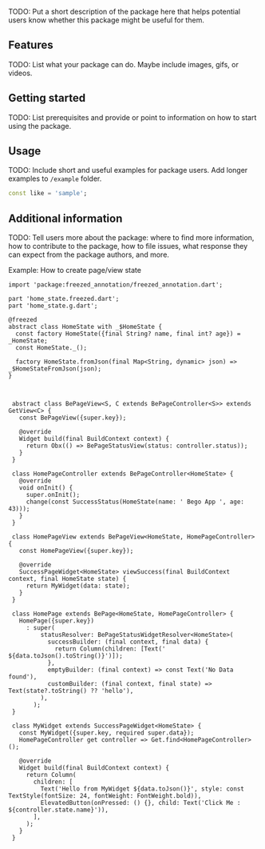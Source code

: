 <!--
This README describes the package. If you publish this package to pub.dev,
this README's contents appear on the landing page for your package.

For information about how to write a good package README, see the guide for
[writing package pages](https://dart.dev/tools/pub/writing-package-pages).

For general information about developing packages, see the Dart guide for
[creating packages](https://dart.dev/guides/libraries/create-packages)
and the Flutter guide for
[developing packages and plugins](https://flutter.dev/to/develop-packages).
-->

TODO: Put a short description of the package here that helps potential users
know whether this package might be useful for them.

## Features

TODO: List what your package can do. Maybe include images, gifs, or videos.

## Getting started

TODO: List prerequisites and provide or point to information on how to
start using the package.

## Usage

TODO: Include short and useful examples for package users. Add longer examples
to `/example` folder.

```dart
const like = 'sample';
```

## Additional information

TODO: Tell users more about the package: where to find more information, how to
contribute to the package, how to file issues, what response they can expect
from the package authors, and more.

Example: How to create page/view state

```
import 'package:freezed_annotation/freezed_annotation.dart';

part 'home_state.freezed.dart';
part 'home_state.g.dart';

@freezed
abstract class HomeState with _$HomeState {
  const factory HomeState({final String? name, final int? age}) = _HomeState;
  const HomeState._();

  factory HomeState.fromJson(final Map<String, dynamic> json) => _$HomeStateFromJson(json);
}

```

```


 abstract class BePageView<S, C extends BePageController<S>> extends GetView<C> {
   const BePageView({super.key});

   @override
   Widget build(final BuildContext context) {
     return Obx(() => BePageStatusView(status: controller.status));
   }
 }

 class HomePageController extends BePageController<HomeState> {
   @override
   void onInit() {
     super.onInit();
     change(const SuccessStatus(HomeState(name: ' Bego App ', age: 43)));
   }
 }

 class HomePageView extends BePageView<HomeState, HomePageController> {
   const HomePageView({super.key});

   @override
   SuccessPageWidget<HomeState> viewSuccess(final BuildContext context, final HomeState state) {
     return MyWidget(data: state);
   }
 }

 class HomePage extends BePage<HomeState, HomePageController> {
   HomePage({super.key})
     : super(
         statusResolver: BePageStatusWidgetResolver<HomeState>(
           successBuilder: (final context, final data) {
             return Column(children: [Text(' ${data.toJson().toString()}')]);
           },
           emptyBuilder: (final context) => const Text('No Data found'),
           customBuilder: (final context, final state) => Text(state?.toString() ?? 'hello'),
         ),
       );
 }

 class MyWidget extends SuccessPageWidget<HomeState> {
   const MyWidget({super.key, required super.data});
   HomePageController get controller => Get.find<HomePageController>();

   @override
   Widget build(final BuildContext context) {
     return Column(
       children: [
         Text('Hello from MyWidget ${data.toJson()}', style: const TextStyle(fontSize: 24, fontWeight: FontWeight.bold)),
         ElevatedButton(onPressed: () {}, child: Text('Click Me : ${controller.state.name}')),
       ],
     );
   }
 }

```
